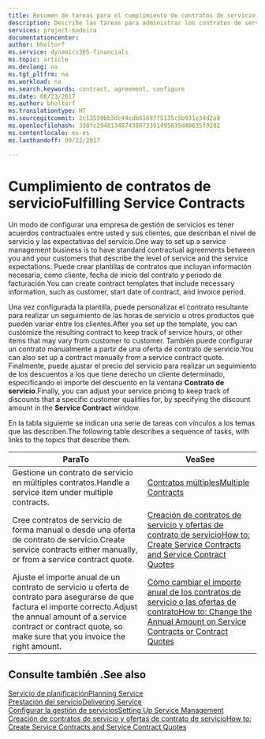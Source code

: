 ```yaml
---
title: Resumen de tareas para el cumplimiento de contratos de servicio | Documentos de Microsoft
description: Describe las tareas para administrar los contratos de servicio con los clientes.
services: project-madeira
documentationcenter: 
author: bholtorf
ms.service: dynamics365-financials
ms.topic: article
ms.devlang: na
ms.tgt_pltfrm: na
ms.workload: na
ms.search.keywords: contract, agreement, configure
ms.date: 08/23/2017
ms.author: bholtorf
ms.translationtype: HT
ms.sourcegitcommit: 2c13559bb3dc44cdb61697f5135c5b931e34d2a8
ms.openlocfilehash: 338fc294813487438073391495035d40635f9202
ms.contentlocale: es-es
ms.lasthandoff: 09/22/2017

---
```

# <a name="fulfilling-service-contracts"></a><span data-ttu-id="70ac0-103">Cumplimiento de contratos de servicio</span><span class="sxs-lookup"><span data-stu-id="70ac0-103">Fulfilling Service Contracts</span></span> 
<span data-ttu-id="70ac0-104">Un modo de configurar una empresa de gestión de servicios es tener acuerdos contractuales entre usted y sus clientes, que describan el nivel de servicio y las expectativas del servicio.</span><span class="sxs-lookup"><span data-stu-id="70ac0-104">One way to set up a service management business is to have standard contractual agreements between you and your customers that describe the level of service and the service expectations.</span></span> <span data-ttu-id="70ac0-105">Puede crear plantillas de contratos que incluyan información necesaria, como cliente, fecha de inicio del contrato y periodo de facturación.</span><span class="sxs-lookup"><span data-stu-id="70ac0-105">You can create contract templates that include necessary information, such as customer, start date of contract, and invoice period.</span></span>  
  
<span data-ttu-id="70ac0-106">Una vez configurada la plantilla, puede personalizar el contrato resultante para realizar un seguimiento de las horas de servicio u otros productos que pueden variar entre los clientes.</span><span class="sxs-lookup"><span data-stu-id="70ac0-106">After you set up the template, you can customize the resulting contract to keep track of service hours, or other items that may vary from customer to customer.</span></span> <span data-ttu-id="70ac0-107">También puede configurar un contrato manualmente a partir de una oferta de contrato de servicio.</span><span class="sxs-lookup"><span data-stu-id="70ac0-107">You can also set up a contract manually from a service contract quote.</span></span> <span data-ttu-id="70ac0-108">Finalmente, puede ajustar el precio del servicio para realizar un seguimiento de los descuentos a los que tiene derecho un cliente determinado, especificando el importe del descuento en la ventana **Contrato de servicio**.</span><span class="sxs-lookup"><span data-stu-id="70ac0-108">Finally, you can adjust your service pricing to keep track of discounts that a specific customer qualifies for, by specifying the discount amount in the **Service Contract** window.</span></span>  

<span data-ttu-id="70ac0-109">En la tabla siguiente se indican una serie de tareas con vínculos a los temas que las describen.</span><span class="sxs-lookup"><span data-stu-id="70ac0-109">The following table describes a sequence of tasks, with links to the topics that describe them.</span></span>   
  
|<span data-ttu-id="70ac0-110">**Para**</span><span class="sxs-lookup"><span data-stu-id="70ac0-110">**To**</span></span>|<span data-ttu-id="70ac0-111">**Vea**</span><span class="sxs-lookup"><span data-stu-id="70ac0-111">**See**</span></span>|  
|------------|-------------|  
|<span data-ttu-id="70ac0-112">Gestione un contrato de servicio en múltiples contratos.</span><span class="sxs-lookup"><span data-stu-id="70ac0-112">Handle a service item under multiple contracts.</span></span> | [<span data-ttu-id="70ac0-113">Contratos múltiples</span><span class="sxs-lookup"><span data-stu-id="70ac0-113">Multiple Contracts</span></span>](service-multiple-contracts.md)|  
|<span data-ttu-id="70ac0-114">Cree contratos de servicio de forma manual o desde una oferta de contrato de servicio.</span><span class="sxs-lookup"><span data-stu-id="70ac0-114">Create service contracts either manually, or from a service contract quote.</span></span>| [<span data-ttu-id="70ac0-115">Creación de contratos de servicio y ofertas de contrato de servicio</span><span class="sxs-lookup"><span data-stu-id="70ac0-115">How to: Create Service Contracts and Service Contract Quotes</span></span>](service-how-to-create-service-contracts-and-service-contract-quotes.md)|
|<span data-ttu-id="70ac0-116">Ajuste el importe anual de un contrato de servicio u oferta de contrato para asegurarse de que factura el importe correcto.</span><span class="sxs-lookup"><span data-stu-id="70ac0-116">Adjust the annual amount of a service contract or contract quote, so make sure that you invoice the right amount.</span></span>|[<span data-ttu-id="70ac0-117">Cómo cambiar el importe anual de los contratos de servicio o las ofertas de contrato</span><span class="sxs-lookup"><span data-stu-id="70ac0-117">How to: Change the Annual Amount on Service Contracts or Contract Quotes</span></span>](service-how-to-change-the-annual-amount-on-service-contracts-or-contract-quotes.md)|

## <a name="see-also"></a><span data-ttu-id="70ac0-118">Consulte también .</span><span class="sxs-lookup"><span data-stu-id="70ac0-118">See also</span></span>
[<span data-ttu-id="70ac0-119">Servicio de planificación</span><span class="sxs-lookup"><span data-stu-id="70ac0-119">Planning Service</span></span>](service-plan-service.md)  
[<span data-ttu-id="70ac0-120">Prestación del servicio</span><span class="sxs-lookup"><span data-stu-id="70ac0-120">Delivering Service</span></span>](service-deliver-service.md)  
[<span data-ttu-id="70ac0-121">Configurar la gestión de servicios</span><span class="sxs-lookup"><span data-stu-id="70ac0-121">Setting Up Service Management</span></span>](service-setup-service.md)  
[<span data-ttu-id="70ac0-122">Creación de contratos de servicio y ofertas de contrato de servicio</span><span class="sxs-lookup"><span data-stu-id="70ac0-122">How to: Create Service Contracts and Service Contract Quotes</span></span>](service-how-to-create-service-contracts-and-service-contract-quotes.md)  


